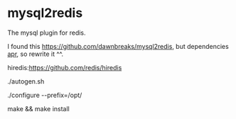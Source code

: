 # mysql2redis
The mysql plugin for redis.

I found this https://github.com/dawnbreaks/mysql2redis, but dependencies [apr](http://apr.apache.org/download.cgi), so rewrite it ^^.

hiredis:https://github.com/redis/hiredis

./autogen.sh

./configure --prefix=/opt/

make && make install
